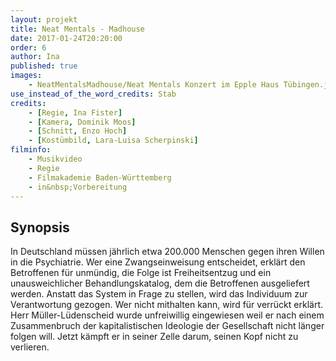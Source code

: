 ```yaml
---
layout: projekt
title: Neat Mentals - Madhouse
date: 2017-01-24T20:20:00
order: 6
author: Ina
published: true
images:
    - NeatMentalsMadhouse/Neat Mentals Konzert im Epple Haus Tübingen.jpg
use_instead_of_the_word_credits: Stab
credits:
    - [Regie, Ina Fister]
    - [Kamera, Dominik Moos]
    - [Schnitt, Enzo Hoch]
    - [Kostümbild, Lara-Luisa Scherpinski]
filminfo:
    - Musikvideo
    - Regie
    - Filmakademie Baden-Württemberg
    - in&nbsp;Vorbereitung
---
```


## Synopsis
In Deutschland müssen jährlich etwa 200.000 Menschen gegen ihren Willen in die Psychiatrie. Wer eine Zwangseinweisung entscheidet, erklärt den Betroffenen für unmündig, die Folge ist Freiheitsentzug und ein unausweichlicher Behandlungskatalog, dem die Betroffenen ausgeliefert werden. Anstatt das System in Frage zu stellen, wird das Individuum zur Verantwortung gezogen. Wer nicht mithalten kann, wird für verrückt erklärt. Herr Müller-Lüdenscheid wurde unfreiwillig eingewiesen weil er nach einem Zusammenbruch der kapitalistischen Ideologie der Gesellschaft nicht länger folgen will. Jetzt kämpft er in seiner Zelle darum, seinen Kopf nicht zu verlieren.
